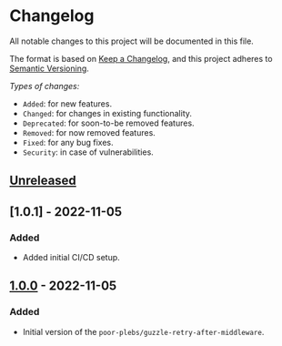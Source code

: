 # Changelog

All notable changes to this project will be documented in this file.

The format is based on [Keep a Changelog][1], and this project adheres to
[Semantic Versioning][2].

*Types of changes:*

- `Added`: for new features.
- `Changed`: for changes in existing functionality.
- `Deprecated`: for soon-to-be removed features.
- `Removed`: for now removed features.
- `Fixed`: for any bug fixes.
- `Security`: in case of vulnerabilities.

## [Unreleased]

## [1.0.1] - 2022-11-05

### Added

- Added initial CI/CD setup.

## [1.0.0] - 2022-11-05

### Added

- Initial version of the `poor-plebs/guzzle-retry-after-middleware`.

[1]: https://keepachangelog.com/en/1.1.0/
[2]: https://semver.org/spec/v2.0.0.html

[Unreleased]: https://github.com/Poor-Plebs/guzzle-retry-after-middleware/compare/1.0.0...HEAD
[1.0.0]: https://github.com/Poor-Plebs/guzzle-retry-after-middleware/releases/1.0.0
